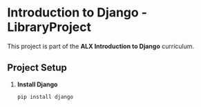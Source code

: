 # Introduction to Django - LibraryProject

This project is part of the **ALX Introduction to Django** curriculum.

## Project Setup

1. **Install Django**
   ```bash
   pip install django
